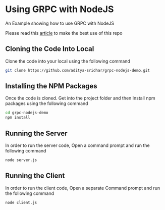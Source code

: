 # Using GRPC with NodeJS
An Example showing how to use GRPC with NodeJS

Please read this [article](https://adityasridhar.com/posts/how-to-easily-use-grpc-and-protocol-buffers-with-nodejs) to make the best use of this repo

## Cloning the Code Into Local

Clone the code into your local using the following command

```bash
git clone https://github.com/aditya-sridhar/grpc-nodejs-demo.git
```

## Installing the NPM Packages

Once the code is cloned. Get into the project folder and then Install npm packages using the following command

```bash
cd grpc-nodejs-demo
npm install
```

## Running the Server 

In order to run the server code, Open a command prompt and run the following command

```bash
node server.js
```

## Running the Client

In order to run the client code, Open a separate Command prompt and run the following command

```bash
node client.js
```
